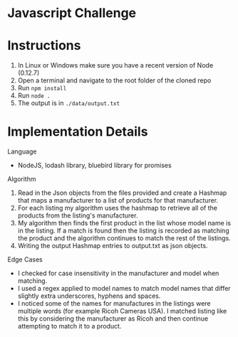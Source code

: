 # Javascript Challenge 

# Instructions

1. In Linux or Windows make sure you have a recent version of Node (0.12.7)
2. Open a terminal and navigate to the root folder of the cloned repo
3. Run `npm install` 
4. Run `node .`
5. The output is in `./data/output.txt`

# Implementation Details
Language
- NodeJS, lodash library, bluebird library for promises

Algorithm  

1. Read in the Json objects from the files provided and create a Hashmap that maps a manufacturer to a list of products for that manufacturer. 
2. For each listing my algorithm uses the hashmap to retrieve all of the products from the listing's manufacturer.  
3. My algorithm then finds the first product in the list whose model name is in the listing. If a match is found then the listing is recorded as matching the product and the algorithm continues to match the rest of the listings.  
4. Writing the output Hashmap entries to output.txt as json objects. 

Edge Cases
- I checked for case insensitivity in the manufacturer and model when matching.
- I used a regex applied to model names to match model names that differ slightly extra underscores, hyphens and spaces.
- I noticed some of the names for manufactures in the listings were multiple words (for example Ricoh Cameras USA). I matched listing like this by considering the manufacturer as Ricoh and then continue attempting to match it to a product. 
